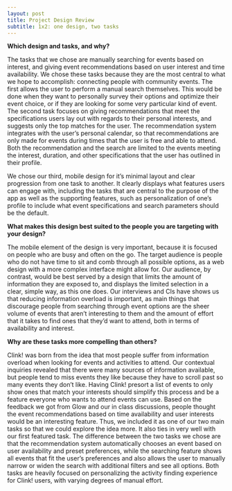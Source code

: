 ```yaml
---
layout: post
title: Project Design Review
subtitle: 1x2: one design, two tasks
---
```

**Which design and tasks, and why?**

The tasks that we chose are manually searching for events based on interest, and giving event recommendations based on user interest and time availability. We chose these tasks because they are the most central to what we hope to accomplish: connecting people with community events. The first allows the user to perform a manual search themselves. This would be done when they want to personally survey their options and optimize their event choice, or if they are looking for some very particular kind of event. The second task focuses on giving recommendations that meet the specifications users lay out with regards to their personal interests, and suggests only the top matches for the user. The recommendation system integrates with the user’s personal calendar, so that recommendations are only made for events during times that the user is free and able to attend. Both the recommendation and the search are limited to the events meeting the interest, duration, and other specifications that the user has outlined in their profile. 

We chose our third, mobile design for it’s minimal layout and clear progression from one task to another. It clearly displays what features users can engage with, including the tasks that are central to the purpose of the app as well as the supporting features, such as personalization of one’s profile to include what event specifications and search parameters should be the default.


**What makes this design best suited to the people you are targeting with your design?**

The mobile element of the design is very important, because it is focused on people who are busy and often on the go. The target audience is people who do not have time to sit and comb through all possible options, as a web design with a more complex interface might allow for. Our audience, by contrast, would be best served by a design that limits the amount of information they are exposed to, and displays the limited selection in a clear, simple way, as this one does. Our interviews and CIs have shows us that reducing information overload is important, as main things that discourage people from searching through event options are the sheer volume of events that aren’t interesting to them and the amount of effort that it takes to find ones that they’d want to attend, both in terms of availability and interest. 


**Why are these tasks more compelling than others?**

Clink! was born from the idea that most people suffer from information overload when looking for events and activities to attend. Our contextual inquiries revealed that there were many sources of information available, but people tend to miss events they like because they have to scroll past so many events they don’t like. Having Clink! presort a list of events to only show ones that match your interests should simplify this process and be a feature everyone who wants to attend events can use. Based on the feedback we got from Glow and our in class discussions, people thought the event recommendations based on time availability and user interests would be an interesting feature. Thus, we included it as one of our two main tasks so that we could explore the idea more. It also ties in very well with our first featured task. The difference between the two tasks we chose are that the recommendation system automatically chooses an event based on user availability and preset preferences, while the searching feature shows all events that fit the user’s preferences and also allows the user to manually narrow or widen the search with additional filters and see all options. Both tasks are heavily focused on personalizing the activity finding experience for Clink! users, with varying degrees of manual effort.
